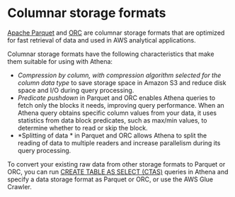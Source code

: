 # Columnar storage formats<a name="columnar-storage"></a>

[Apache Parquet](https://parquet.apache.org) and [ORC](https://orc.apache.org/) are columnar storage formats that are optimized for fast retrieval of data and used in AWS analytical applications\.

Columnar storage formats have the following characteristics that make them suitable for using with Athena: 
+ *Compression by column, with compression algorithm selected for the column data type* to save storage space in Amazon S3 and reduce disk space and I/O during query processing\.
+ *Predicate pushdown* in Parquet and ORC enables Athena queries to fetch only the blocks it needs, improving query performance\. When an Athena query obtains specific column values from your data, it uses statistics from data block predicates, such as max/min values, to determine whether to read or skip the block\. 
+ *Splitting of data * in Parquet and ORC allows Athena to split the reading of data to multiple readers and increase parallelism during its query processing\. 

To convert your existing raw data from other storage formats to Parquet or ORC, you can run [CREATE TABLE AS SELECT \(CTAS\)](ctas.md) queries in Athena and specify a data storage format as Parquet or ORC, or use the AWS Glue Crawler\.